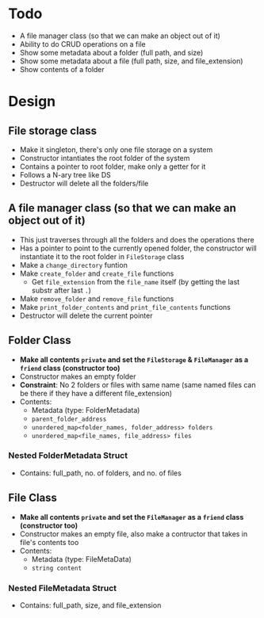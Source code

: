 # Todo

- A file manager class (so that we can make an object out of it)
- Ability to do CRUD operations on a file
- Show some metadata about a folder (full path, and size)
- Show some metadata about a file (full path, size, and file_extension)
- Show contents of a folder


# Design

## File storage class

- Make it singleton, there's only one file storage on a system
- Constructor intantiates the root folder of the system
- Contains a pointer to root folder, make only a getter for it
- Follows a N-ary tree like DS
- Destructor will delete all the folders/file

## A file manager class (so that we can make an object out of it)

- This just traverses through all the folders and does the operations there
- Has a pointer to point to the currently opened folder, the constructor will instantiate it to the root folder in `FileStorage` class
- Make a `change_directory` funtion
- Make `create_folder` and `create_file` functions
  - Get `file_extension` from the `file_name` itself (by getting the last substr after last `.`)
- Make `remove_folder` and `remove_file` functions
- Make `print_folder_contents` and `print_file_contents` functions
- Destructor will delete the current pointer

## Folder Class

- **Make all contents `private` and set the `FileStorage` & `FileManager` as a `friend` class (constructor too)**
- Constructor makes an empty folder
- **Constraint**: No 2 folders or files with same name (same named files can be there if they have a different file_extension)
- Contents:
  - Metadata (type: FolderMetadata)
  - `parent_folder_address`
  - `unordered_map<folder_names, folder_address> folders`
  - `unordered_map<file_names, file_address> files`

### Nested FolderMetadata Struct

- Contains: full_path, no. of folders, and no. of files

## File Class

- **Make all contents `private` and set the `FileManager` as a `friend` class (constructor too)**
- Constructor makes an empty file, also make a contructor that takes in file's contents too
- Contents:
  - Metadata (type: FileMetaData)
  - `string content`

### Nested FileMetadata Struct

- Contains: full_path, size, and file_extension
